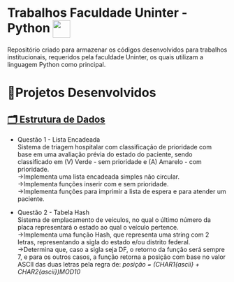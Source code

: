 # Trabalhos Faculdade Uninter - Python <img src="https://cdn.jsdelivr.net/gh/devicons/devicon@latest/icons/python/python-original.svg" width="40px" style="vertical-align: middle;" />
Repositório criado para armazenar os códigos desenvolvidos para trabalhos institucionais, requeridos pela faculdade Uninter, os quais utilizam a linguagem Python como principal.

# 📝Projetos Desenvolvidos

## [🗂 Estrutura de Dados](#estrutura-de-dados)


- Questão 1 - Lista Encadeada<br>
Sistema de triagem hospitalar com classificação de prioridade com base em uma avaliação prévia do estado do paciente, sendo classificado em (V) Verde - sem prioridade e (A) Amarelo - com prioridade.<br>
->Implementa uma lista encadeada simples não circular.<br>
->Implementa funções inserir com e sem prioridade.<br>
->Implementa funções para imprimir a lista de espera e para atender um paciente.<br>

- Questão 2 - Tabela Hash<br>
Sistema de emplacamento de veículos, no qual o último número da placa representará o estado ao qual o veículo pertence.<br>
->Implementa uma função Hash, que representa uma string com 2 letras, representando a sigla do estado e/ou distrito federal.<br>
->Determina que, caso a sigla seja DF, o retorno da função será sempre 7, e para os outros casos, a função retorna a posição com base no valor ASCII das duas letras pela regra de: *posição = (CHAR1{ascii} + CHAR2{ascii})MOD10<br>*
